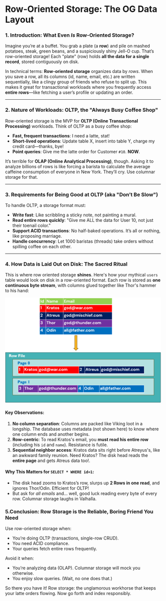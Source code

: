 # Row-Oriented Storage: The OG Data Layout

### 1. Introduction: What Even *Is* Row-Oriented Storage?

Imagine you’re at a buffet. You grab a plate (a **row**) and pile on mashed potatoes, steak, green beans, and a suspiciously shiny Jell-O cup. 
That’s row-oriented storage! Each "plate" (row) holds **all the data for a single record**, stored contiguously on disk.

In technical terms: **Row-oriented storage** organizes data by *rows*. 
When you save a row, all its columns (id, name, email, etc.) are written sequentially, like a clingy group of friends who refuse to split up. 
This makes it great for transactional workloads where you frequently access **entire rows**—like fetching a user’s profile or updating an order.

---

### 2. Nature of Workloads: OLTP, the "Always Busy Coffee Shop"

Row-oriented storage is the MVP for **OLTP (Online Transactional Processing)** workloads. Think of OLTP as a busy coffee shop:
- **Fast, frequent transactions**: I need a latte, stat!
- **Short-lived operations**: Update table X, insert into table Y, charge my credit card—thanks, bye!
- **Point queries**: Give me the latte order for Customer `#10`. **NOW**.

It’s terrible for **OLAP (Online Analytical Processing)**, though. Asking it to analyze billions of rows is like forcing a barista to calculate the average caffeine consumption of everyone in New York. They’ll cry. Use columnar storage for that.

---

### 3. Requirements for Being Good at OLTP (aka "Don’t Be Slow")

To handle OLTP, a storage format must:
- **Write fast**: Like scribbling a sticky note, not painting a mural.
- **Read entire rows quickly**: "Give me ALL the data for User 10, not just their toenail color."
- **Support ACID transactions**: No half-baked operations. It’s all or nothing, like proposing marriage.
- **Handle concurrency**: Let 1000 baristas (threads) take orders without spilling coffee on each other.

---

### 4. How Data is Laid Out on Disk: The Sacred Ritual

This is where row oriented storage **shines**. Here's how your mythical `users` table would look on disk in a row-oriented format. Each row is stored as **one continuous byte stream**, with columns glued together like Thor's hammer to his hand:

<img src="images/row.png">

#### Key Observations:
1. **No column separation**: Columns are packed like Viking loot in a longship. The database uses metadata (not shown here) to know where one column ends and another begins.
2. **Row-centric**: To read Kratos's email, you **must read his entire row** (including his `id` and `name`). Resistance is futile.
3. **Sequential neighbor access**: Kratos data sits right before Atreyus's, like an awkward family reunion. Need Kratos? The disk head reads the **entire page** and gets Atreus data too!.

#### Why This Matters for `SELECT * WHERE id=1`:
- The disk head zooms to Kratos’s row, slurps up **2 Rows in one read**, and ignores Thor/Odin. Efficient for OLTP!
- But ask for *all emails* and… well, good luck reading every byte of every row. Columnar storage laughs in Valhalla.

### 5.Conclusion: Row Storage is the Reliable, Boring Friend You Need

Use row-oriented storage when:
- You’re doing OLTP (transactions, single-row CRUD).
- You need ACID compliance.
- Your queries fetch entire rows frequently.

Avoid it when:
- You’re analyzing data (OLAP). Columnar storage will mock you otherwise.
- You enjoy slow queries. (Wait, no one does that.)

So there you have it! Row storage: the unglamorous workhorse that keeps your latte orders flowing. Now go forth and index responsibly. 